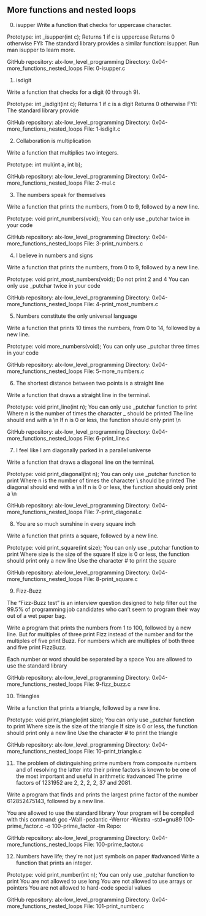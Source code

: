 ## More functions and nested loops

0. isupper
Write a function that checks for uppercase character.

Prototype: int _isupper(int c);
Returns 1 if c is uppercase
Returns 0 otherwise
FYI: The standard library provides a similar function: isupper. Run man isupper to learn more.

GitHub repository: alx-low_level_programming
Directory: 0x04-more_functions_nested_loops
File: 0-isupper.c
  
1. isdigit
 
Write a function that checks for a digit (0 through 9).

Prototype: int _isdigit(int c);
Returns 1 if c is a digit
Returns 0 otherwise
FYI: The standard library provide

GitHub repository: alx-low_level_programming
Directory: 0x04-more_functions_nested_loops
File: 1-isdigit.c
  
2. Collaboration is multiplication
 
Write a function that multiplies two integers.

Prototype: int mul(int a, int b);

GitHub repository: alx-low_level_programming
Directory: 0x04-more_functions_nested_loops
File: 2-mul.c
  
3. The numbers speak for themselves
 
Write a function that prints the numbers, from 0 to 9, followed by a new line.

Prototype: void print_numbers(void);
You can only use _putchar twice in your code

GitHub repository: alx-low_level_programming
Directory: 0x04-more_functions_nested_loops
File: 3-print_numbers.c
  
4. I believe in numbers and signs
 
Write a function that prints the numbers, from 0 to 9, followed by a new line.

Prototype: void print_most_numbers(void);
Do not print 2 and 4
You can only use _putchar twice in your code

GitHub repository: alx-low_level_programming
Directory: 0x04-more_functions_nested_loops
File: 4-print_most_numbers.c
  
5. Numbers constitute the only universal language
 
Write a function that prints 10 times the numbers, from 0 to 14, followed by a new line.

Prototype: void more_numbers(void);
You can only use _putchar three times in your code

GitHub repository: alx-low_level_programming
Directory: 0x04-more_functions_nested_loops
File: 5-more_numbers.c
  
6. The shortest distance between two points is a straight line
 
Write a function that draws a straight line in the terminal.

Prototype: void print_line(int n);
You can only use _putchar function to print
Where n is the number of times the character _ should be printed
The line should end with a \n
If n is 0 or less, the function should only print \n

GitHub repository: alx-low_level_programming
Directory: 0x04-more_functions_nested_loops
File: 6-print_line.c
  
7. I feel like I am diagonally parked in a parallel universe
 
Write a function that draws a diagonal line on the terminal.

Prototype: void print_diagonal(int n);
You can only use _putchar function to print
Where n is the number of times the character \ should be printed
The diagonal should end with a \n
If n is 0 or less, the function should only print a \n

GitHub repository: alx-low_level_programming
Directory: 0x04-more_functions_nested_loops
File: 7-print_diagonal.c
  
8. You are so much sunshine in every square inch
 
Write a function that prints a square, followed by a new line.

Prototype: void print_square(int size);
You can only use _putchar function to print
Where size is the size of the square
If size is 0 or less, the function should print only a new line
Use the character # to print the square

GitHub repository: alx-low_level_programming
Directory: 0x04-more_functions_nested_loops
File: 8-print_square.c
  
9. Fizz-Buzz
 
The “Fizz-Buzz test” is an interview question designed to help filter out the 99.5% of programming job candidates who can’t seem to program their way out of a wet paper bag.

Write a program that prints the numbers from 1 to 100, followed by a new line. But for multiples of three print Fizz instead of the number and for the multiples of five print Buzz. For numbers which are multiples of both three and five print FizzBuzz.

Each number or word should be separated by a space
You are allowed to use the standard library

GitHub repository: alx-low_level_programming
Directory: 0x04-more_functions_nested_loops
File: 9-fizz_buzz.c
  
10. Triangles
 
Write a function that prints a triangle, followed by a new line.

Prototype: void print_triangle(int size);
You can only use _putchar function to print
Where size is the size of the triangle
If size is 0 or less, the function should print only a new line
Use the character # to print the triangle

GitHub repository: alx-low_level_programming
Directory: 0x04-more_functions_nested_loops
File: 10-print_triangle.c
  
11. The problem of distinguishing prime numbers from composite numbers and of resolving the latter into their prime factors is known to be one of the most important and useful in arithmetic
#advanced
The prime factors of 1231952 are 2, 2, 2, 2, 37 and 2081.

Write a program that finds and prints the largest prime factor of the number 612852475143, followed by a new line.

You are allowed to use the standard library
Your program will be compiled with this command: gcc -Wall -pedantic -Werror -Wextra -std=gnu89 100-prime_factor.c -o 100-prime_factor -lm
Repo:

GitHub repository: alx-low_level_programming
Directory: 0x04-more_functions_nested_loops
File: 100-prime_factor.c
  
12. Numbers have life; they're not just symbols on paper
#advanced
Write a function that prints an integer.

Prototype: void print_number(int n);
You can only use _putchar function to print
You are not allowed to use long
You are not allowed to use arrays or pointers
You are not allowed to hard-code special values


GitHub repository: alx-low_level_programming
Directory: 0x04-more_functions_nested_loops
File: 101-print_number.c